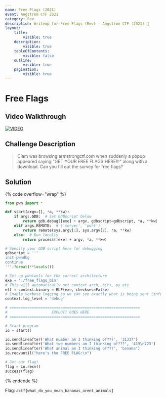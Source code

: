 ```yaml
---
name: Free Flags (2021)
event: Angstrom CTF 2021
category: Rev
description: Writeup for Free Flags (Rev) - Angstrom CTF (2021) 💜
layout:
    title:
        visible: true
    description:
        visible: true
    tableOfContents:
        visible: false
    outline:
        visible: true
    pagination:
        visible: true
---
```


# Free Flags

## Video Walkthrough

[![VIDEO](https://img.youtube.com/vi/MhkVkOpj5OI/0.jpg)](https://youtu.be/MhkVkOpj5OI?t=28s "Angstrom 2021: Free Flags")

## Challenge Description

> Clam was browsing armstrongctf.com when suddenly a popup appeared saying "GET YOUR FREE FLAGS HERE!!!" along with a download. Can you fill out the survey for free flags?

## Solution

{% code overflow="wrap" %}
```py
from pwn import *

def start(argv=[], *a, **kw):
    if args.GDB:  # Set GDBscript below
        return gdb.debug([exe] + argv, gdbscript=gdbscript, *a, **kw)
    elif args.REMOTE:  # ('server', 'port')
        return remote(sys.argv[1], sys.argv[2], *a, **kw)
    else:  # Run locally
        return process([exe] + argv, *a, **kw)

# Specify your GDB script here for debugging
gdbscript = '''
init-pwndbg
continue
'''.format(**locals())

# Set up pwntools for the correct architecture
exe = './free_flags_bin'
# This will automatically get context arch, bits, os etc
elf = context.binary = ELF(exe, checksec=False)
# Enable verbose logging so we can see exactly what is being sent (info/debug)
context.log_level = 'debug'

# ===========================================================
#                    EXPLOIT GOES HERE
# ===========================================================

# Start program
io = start()

io.sendlineafter('What number am I thinking of???', '31337')
io.sendlineafter('What two numbers am I thinking of???', '419\n723')
io.sendlineafter('What animal am I thinking of???', 'banana')
io.recvuntil("here's the FREE FLAG:\n")

# Get our flag!
flag = io.recv()
success(flag)
```
{% endcode %}

Flag: `actf{what_do_you_mean_bananas_arent_animals}`
